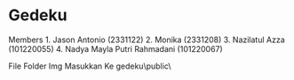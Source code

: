 # Gedeku
Members  1. Jason Antonio (2331122)
         2. Monika (2331208)
         3. Nazilatul Azza (101220055)
         4. Nadya Mayla Putri Rahmadani (101220067)

File Folder Img Masukkan Ke gedeku\public\
